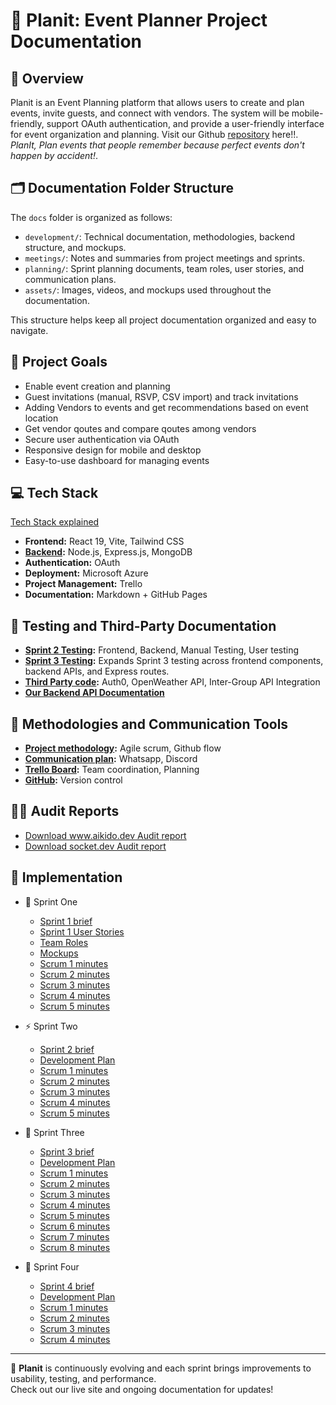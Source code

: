 # 🎉 Planit: Event Planner Project Documentation 

## 🧭 Overview  
Planit is an Event Planning platform that allows users to create and plan events, invite guests, and connect with vendors. The system will be mobile-friendly, support OAuth authentication, and provide a user-friendly interface for event organization and planning. Visit our Github [repository](https://github.com/Codexa-v1/Codexa.git) here!!. *PlanIt, Plan events that people remember because perfect events don't happen by accident!*.


## 🗂️ Documentation Folder Structure 
The `docs` folder is organized as follows:
- `development/`: Technical documentation, methodologies, backend structure, and mockups.
- `meetings/`: Notes and summaries from project meetings and sprints.
- `planning/`: Sprint planning documents, team roles, user stories, and communication plans.
- `assets/`: Images, videos, and mockups used throughout the documentation.

This structure helps keep all project documentation organized and easy to navigate.


## 🎯 Project Goals 
- Enable event creation and planning
- Guest invitations (manual, RSVP, CSV import) and track invitations
- Adding Vendors to events and get recommendations based on event location
- Get vendor qoutes and compare qoutes among vendors
- Secure user authentication via OAuth
- Responsive design for mobile and desktop
- Easy-to-use dashboard for managing events


## 💻 Tech Stack
[Tech Stack explained](./development/TechStack.md)
- **Frontend:** React 19, Vite, Tailwind CSS
- **[Backend](./development/Backend.md):** Node.js, Express.js, MongoDB
- **Authentication:** OAuth
- **Deployment:** Microsoft Azure
- **Project Management:** Trello
- **Documentation:** Markdown + GitHub Pages

## 🧪 Testing and Third-Party Documentation  
- **[Sprint 2 Testing](./planning/Sprint02/Testing.md):** Frontend, Backend, Manual Testing, User testing
- **[Sprint 3 Testing](./planning/Sprint03/Testing.md):** Expands Sprint 3 testing across frontend components, backend APIs, and Express routes.
- **[Third Party code](./development/ThirdPartyCode.md):** Auth0, OpenWeather API, Inter-Group API Integration
- **[Our Backend API Documentation](./development/BackendApi.md)**


## 🧱 Methodologies and Communication Tools 
- **[Project methodology](./development/Methodologies.md):** Agile scrum, Github flow
- **[Communication plan](./planning/Sprint01/Communication.md):** Whatsapp, Discord
- **[Trello Board](https://trello.com/b/1v7ctfOX/codexa):** Team coordination, Planning
- **[GitHub](https://github.com/Codexa-v1/Codexa.git):** Version control


## 🕵️‍♂️ Audit Reports 
- [Download www.aikido.dev Audit report](./assets/audit_reports/Tinycolor%20supply%20chain%20attack.pdf)
- [Download socket.dev Audit report](./assets/audit_reports/Debug%20and%20Chalk%20supply%20chain%20attack.pdf)


## 🚀 Implementation 
- 🏁 Sprint One
    - [Sprint 1 brief](./planning/Sprint01/Sprint01Brief.md)
    - [Sprint 1 User Stories](./planning/Sprint01/UserStories.md)
    - [Team Roles](./planning/Sprint01/TeamRoles.md)
    - [Mockups](./development/Mockups.md)
    - [Scrum 1 minutes](./meetings/sprint01/2025-08-07-first-meeting.md)
    - [Scrum 2 minutes](./meetings/sprint01/Scrum.md)
    - [Scrum 3 minutes](./meetings/sprint01/Scrum02.md)
    - [Scrum 4 minutes](./meetings/sprint01/Scrum03.md)
    - [Scrum 5 minutes](./meetings/sprint01)
- ⚡ Sprint Two  
    - [Sprint 2 brief](./planning/Sprint02/Sprint02Brief.md)
    - [Development Plan](./planning/Sprint02/DevelopmentPlan.md)
    - [Scrum 1 minutes](./meetings/sprint02/Scrum01.md)
    - [Scrum 2 minutes](./meetings/sprint02/Scrum02.md)
    - [Scrum 3 minutes](./meetings/sprint02/Scrum03.md)
    - [Scrum 4 minutes](./meetings/sprint02/Scrum04.md)
    - [Scrum 5 minutes](./meetings/sprint02/Scrum05.md)
- 🔧 Sprint Three
    - [Sprint 3 brief](./planning/Sprint03/Sprint_3_Brief.md)
    - [Development Plan](./planning/Sprint03/DevelopmentPlan.md)
    - [Scrum 1 minutes](./meetings/sprint03/scrum01.md)
    - [Scrum 2 minutes](./meetings/sprint03/Scrum02.md)
    - [Scrum 3 minutes](./meetings/sprint03/Scrum03.md)
    - [Scrum 4 minutes](./meetings/sprint03/Scrum04.md)
    - [Scrum 5 minutes](./meetings/sprint03/Scrum05.md)
    - [Scrum 6 minutes](./meetings/sprint03/Scrum06.md)
    - [Scrum 7 minutes](./meetings/sprint03/Scrum07.md)
    - [Scrum 8 minutes](./meetings/sprint03/Scrum08.md)

- 🎯 Sprint Four
    - [Sprint 4 brief](./planning/Sprint04/Sprint_4_Brief.md)
    - [Development Plan](./planning/Sprint04/DevelopmentPlan.md)
    - [Scrum 1 minutes](./meetings/sprint04/Scrum01.md)
    - [Scrum 2 minutes](./meetings/sprint04/Scrum02.md)
    - [Scrum 3 minutes](./meetings/sprint04/Scrum03.md)
    - [Scrum 4 minutes](./meetings/sprint04/Scrum04.md)
    
---

🌟 **Planit** is continuously evolving and each sprint brings improvements to usability, testing, and performance.  
Check out our live site and ongoing documentation for updates!  